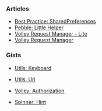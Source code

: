 ### Articles

- [Best Practice: SharedPreferences][1]
- [Pebble: Little Helper][2]
- [Volley Request Manager - Lite][3]
- [Volley Request Manager][4]

### Gists

- [Utils: Keyboard][5]
- [Utils. Uri][6]
- [Volley: Authorization][7]
- [Spinner: Hint][8]
 


  [1]: https://github.com/yakivmospan/yakivmospan/blob/master/articles/android/best%20practice/Best%20Practice.%20SharedPreferences.md
  [2]: https://github.com/yakivmospan/yakivmospan/blob/master/articles/pebble/Pebble.%20Little%20Helper.md
  [3]: https://github.com/yakivmospan/yakivmospan/blob/master/articles/android/http/Volley%20Request%20Manager%20-%20Lite.md
  [4]: https://github.com/yakivmospan/yakivmospan/blob/master/articles/android/http/Volley%20Request%20Manager.md
  [5]: https://github.com/yakivmospan/yakivmospan/blob/master/gists/Utils.%20Keyboard.md
  [6]: https://github.com/yakivmospan/yakivmospan/blob/master/gists/Utils.%20Uri.md
  [7]: https://github.com/yakivmospan/yakivmospan/blob/master/gists/Volley.%20Authorization.md
  [8]: https://github.com/yakivmospan/yakivmospan/edit/master/gists/Spinner.%20Hint.md
